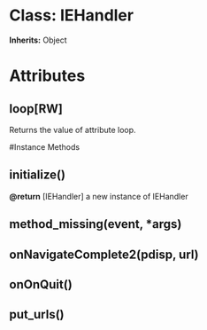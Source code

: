 # Class: IEHandler
**Inherits:** Object
    



# Attributes
## loop[RW] [](#attribute-i-loop)
Returns the value of attribute loop.


#Instance Methods
## initialize() [](#method-i-initialize)

**@return** [IEHandler] a new instance of IEHandler

## method_missing(event, *args) [](#method-i-method_missing)

## onNavigateComplete2(pdisp, url) [](#method-i-onNavigateComplete2)

## onOnQuit() [](#method-i-onOnQuit)

## put_urls() [](#method-i-put_urls)


